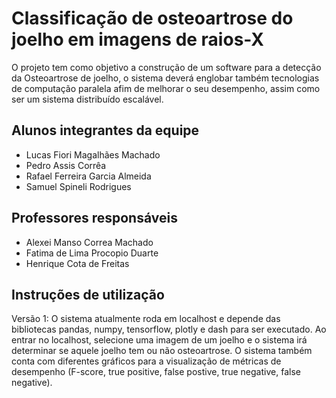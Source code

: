 # Classificação de osteoartrose do joelho em imagens de raios-X 
O projeto tem como objetivo a construção de um software para a detecção da Osteoartrose de joelho, o sistema deverá englobar também tecnologias de computação paralela afim de melhorar o seu desempenho, assim como ser um sistema distribuído escalável.


## Alunos integrantes da equipe

* Lucas Fiori Magalhães Machado
* Pedro Assis Corrêa
* Rafael Ferreira Garcia Almeida
* Samuel Spineli Rodrigues

## Professores responsáveis

* Alexei Manso Correa Machado
* Fatima de Lima Procopio Duarte
* Henrique Cota de Freitas
  
## Instruções de utilização

Versão 1:
O sistema atualmente roda em localhost e depende das bibliotecas pandas, numpy, tensorflow, plotly e dash para ser executado.
Ao entrar no localhost, selecione uma imagem de um joelho e o sistema irá determinar se aquele joelho tem ou não osteoartrose.
O sistema também conta com diferentes gráficos para a visualização de métricas de desempenho (F-score, true positive, false postive, true negative, false negative).

